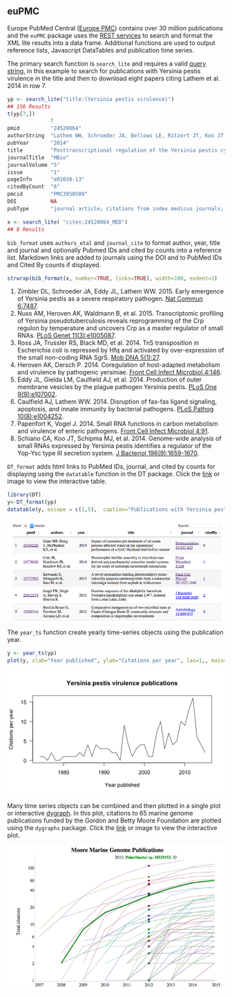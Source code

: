 
## euPMC


Europe PubMed Central ([Europe PMC](http://europepmc.org/About)) contains over 30 million publications and the `euPMC` package uses the [REST services](http://europepmc.org/RestfulWebService) to search and format the XML lite results into a data frame.  Additional functions are used to output reference lists, Javascript DataTables and publication time series. 

The primary search function is `search_lite` and requires a valid [query string](https://europepmc.org/Help#directsearch), in this example to search for publications with Yersinia pestis virulence in the title and then to download eight papers citing Lathem et al. 2014 in row 7. 

```r
yp <- search_lite("title:(Yersinia pestis virulence)")
## 156 Results
t(yp[7,])
              7                                                                                                                                                 
pmid          "24520064"                                                                                                                                        
authorString  "Lathem WW, Schroeder JA, Bellows LE, Ritzert JT, Koo JT, Price PA, Caulfield AJ, Goldman WE."                                                    
pubYear       "2014"                                                                                                                                            
title         "Posttranscriptional regulation of the Yersinia pestis cyclic AMP receptor protein Crp and impact on virulence."                                  
journalTitle  "MBio"                                                                                                                                            
journalVolume "5"                                                                                                                                               
issue         "1"                                                                                                                                               
pageInfo      "e01038-13"                                                                                                                                       
citedByCount  "8"                                                                                                                                               
pmcid         "PMC3950509"                                                                                                                                      
DOI           NA                                                                                                                                                
pubType       "journal article; citations from index medicus journals; research support, non-u.s. gov't; research support, n.i.h., extramural; research-article"
```

```r
x <- search_lite( "cites:24520064_MED")
## 8 Results
```
`bib_format` uses `authors_etal` and `journal_cite` to format author, year, title and journal and optionally Pubmed IDs and cited by counts into a reference list.  Markdown links are added to journals using the DOI and to PubMed IDs and Cited By counts if displayed.


```r
strwrap(bib_format(x, number=TRUE, links=TRUE), width=100, exdent=3)
```

1. Zimbler DL, Schroeder JA, Eddy JL, Lathem WW. 2015. Early emergence of Yersinia pestis as a
   severe respiratory pathogen. [Nat Commun 6:7487](http://dx.DOI.org/10.1038/ncomms8487).
2. Nuss AM, Heroven AK, Waldmann B, et al. 2015. Transcriptomic profiling of Yersinia
   pseudotuberculosis reveals reprogramming of the Crp regulon by temperature and uncovers Crp as a
   master regulator of small RNAs. [PLoS Genet
   11(3):e1005087](http://dx.DOI.org/10.1371/journal.pgen.1005087).
3. Ross JA, Trussler RS, Black MD, et al. 2014. Tn5 transposition in Escherichia coli is repressed
   by Hfq and activated by over-expression of the small non-coding RNA SgrS. [Mob DNA
   5(1):27](http://dx.DOI.org/10.1186/s13100-014-0027-z).
4. Heroven AK, Dersch P. 2014. Coregulation of host-adapted metabolism and virulence by pathogenic
   yersiniae. [Front Cell Infect Microbiol 4:146](http://dx.DOI.org/10.3389/fcimb.2014.00146).
5. Eddy JL, Gielda LM, Caulfield AJ, et al. 2014. Production of outer membrane vesicles by the
   plague pathogen Yersinia pestis. [PLoS One
   9(9):e107002](http://dx.DOI.org/10.1371/journal.pone.0107002).
6. Caulfield AJ, Lathem WW. 2014. Disruption of fas-fas ligand signaling, apoptosis, and innate
   immunity by bacterial pathogens. [PLoS Pathog
   10(8):e1004252](http://dx.DOI.org/10.1371/journal.ppat.1004252).
7. Papenfort K, Vogel J. 2014. Small RNA functions in carbon metabolism and virulence of enteric
   pathogens. [Front Cell Infect Microbiol 4:91](http://dx.DOI.org/10.3389/fcimb.2014.00091).
8. Schiano CA, Koo JT, Schipma MJ, et al. 2014. Genome-wide analysis of small RNAs expressed by
   Yersinia pestis identifies a regulator of the Yop-Ysc type III secretion system. [J Bacteriol
   196(9):1659-1670](http://dx.DOI.org/10.1128/jb.01456-13).

`DT_format` adds html links to PubMed IDs, journal, and cited by counts for displaying using the `datatable` function in the DT package.  Click the [link](http://cstubben.github.io/genomes/yp.html) or image to view the interactive table. 


```r
library(DT)
y<-DT_format(yp)
datatable(y, escape = c(1,5),  caption="Publications with Yersinia pestis virulence in the title") 
```

[![DataTable](DT.png)](http://cstubben.github.io/genomes/yp.html)

The `year_ts` function create yearly time-series objects using the publication year.


```r
y <- year_ts(yp)
plot(y, xlab="Year published", ylab="Citations per year", las=1,, main="Yersinia pestis virulence publications")
```

![plot of chunk ts](ts.png) 

Many time series objects can be combined and then plotted in a single plot or interactive [dygraph](http://cstubben.github.io/genomes/FigS1.html).  In this plot, citations to 65 marine genome publications funded by the Gordon and Betty Moore Foundation are plotted using the `dygraphs` package.  Click the [link](http://cstubben.github.io/genomes/FigS1.html) or image to view the interactive plot. 

[![Dygraph](yp.png)](http://cstubben.github.io/genomes/FigS1.html)
